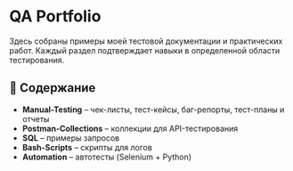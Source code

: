 # QA Portfolio

Здесь собраны примеры моей тестовой документации и практических работ.
Каждый раздел подтверждает навыки в определенной области тестирования.

## 📂 Содержание
- **Manual-Testing** – чек-листы, тест-кейсы, баг-репорты, тест-планы и отчеты
- **Postman-Collections** – коллекции для API-тестирования
- **SQL** – примеры запросов
- **Bash-Scripts** – скрипты для логов
- **Automation** – автотесты (Selenium + Python)

